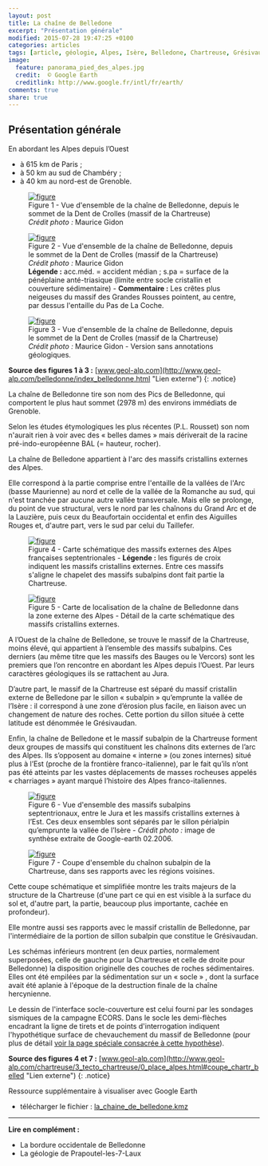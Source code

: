 ```yaml
---
layout: post
title: La chaîne de Belledone
excerpt: "Présentation générale"
modified: 2015-07-28 19:47:25 +0100
categories: articles
tags: [article, géologie, Alpes, Isère, Belledone, Chartreuse, Grésivaudan]
image:
  feature: panorama_pied_des_alpes.jpg
  credit:  © Google Earth
  creditlink: http://www.google.fr/intl/fr/earth/
comments: true
share: true
---
```

<h2>Présentation générale</h2>

En abordant les Alpes depuis l’Ouest

- à 615 km de Paris ;
- à 50 km au sud de Chambéry ;
- à 40 km au nord-est de Grenoble.

<figure>
	<a href="https://farm1.staticflickr.com/393/19920385050_1990a791ee_b.jpg"><img src="http://bit.ly/1LR4kKc" alt="figure" /></a>
	<figcaption>Figure 1 - Vue d'ensemble de la chaîne de Belledonne, depuis le sommet de la Dent de Crolles (massif de la Chartreuse)<br><i>Crédit photo :</i> Maurice Gidon</figcaption>
</figure>

<figure>
	<a href="https://farm1.staticflickr.com/271/20108402745_f40d453886_b.jpg"><img src="http://bit.ly/1I0HxZW" alt="figure" /></a>
	<figcaption>Figure 2 - Vue d'ensemble de la chaîne de Belledonne, depuis le sommet de la Dent de Crolles (massif de la Chartreuse)<br><i>Crédit photo :</i> Maurice Gidon<br><b>Légende :</b> acc.méd. = accident médian ; s.pa = surface de la pénéplaine anté-triasique (limite entre socle cristallin et couverture sédimentaire) - <b>Commentaire :</b> Les crêtes plus neigeuses du massif des Grandes Rousses pointent, au centre, par dessus l'entaille du Pas de La Coche.</figcaption>
</figure>

<figure>
	<a href="https://farm1.staticflickr.com/444/19485767484_914e94eea8_o.jpg"><img src="http://bit.ly/1KxsXNh" alt="figure" /></a>
	<figcaption>Figure 3 -  Vue d'ensemble de la chaîne de Belledonne, depuis le sommet de la Dent de Crolles (massif de la Chartreuse)<br><i>Crédit photo :</i> Maurice Gidon - Version sans annotations géologiques.</figcaption>
</figure>

**Source des figures 1 à 3 :** [www.geol-alp.com](http://www.geol-alp.com/belledonne/index_belledonne.html "Lien externe")
{: .notice}

La chaîne de Belledonne tire son nom des Pics de Belledonne, qui comportent le plus haut sommet (2978 m) des environs immédiats de Grenoble.

Selon les études étymologiques les plus récentes (P.L. Rousset) son nom n'aurait rien à voir avec des « belles dames » mais dériverait de la racine pré-indo-européenne BAL (= hauteur, rocher).

La chaîne de Belledone appartient à l'arc des massifs cristallins externes des Alpes.

Elle correspond à la partie comprise entre l'entaille de la vallées de l'Arc (basse Maurienne) au nord et celle de la vallée de la Romanche au sud, qui n'est tranchée par aucune autre vallée transversale. Mais elle se prolonge, du point de vue structural, vers le nord par les chaînons du Grand Arc et de la Lauzière, puis ceux du Beaufortain occidental et enfin des Aiguilles Rouges et, d'autre part, vers le sud par celui du Taillefer.

<figure>
	<a href="https://farm4.staticflickr.com/3795/20082119626_603f20f1b7_o.gif"><img src="http://bit.ly/1Mx91u6" alt="figure" /></a>
	<figcaption>Figure 4 - Carte schématique des massifs externes des Alpes françaises septentrionales - <b>Légende :</b> les figurés de croix indiquent les massifs cristallins externes. Entre ces massifs s'aligne le chapelet des massifs subalpins dont fait partie la Chartreuse.</figcaption>
</figure>

<figure>
	<a href="https://farm1.staticflickr.com/477/19485768774_68fc0a9bb3_o.gif"><img src="http://bit.ly/1Kyru6w" alt="figure" /></a>
	<figcaption>Figure 5 - Carte de localisation de la chaîne de Belledonne dans la zone externe des Alpes - Détail de la carte schématique des massifs cristallins externes.</figcaption>
</figure>

A l’Ouest de la chaîne de Belledone, se trouve le massif de la Chartreuse, moins élevé, qui appartient à l’ensemble des massifs subalpins. Ces derniers (au même titre que les massifs des Bauges ou le Vercors) sont les premiers que l’on rencontre en abordant les Alpes depuis l’Ouest. Par leurs caractères géologiques ils se rattachent au Jura.

D’autre part, le massif de la Chartreuse est séparé du massif cristallin externe de Belledone par le sillon « subalpin » qu’emprunte la vallée de l’Isère : il correspond à une zone d’érosion plus facile, en liaison avec un changement de nature des roches. Cette portion du sillon située à cette latitude est dénommée le Grésivaudan.

Enfin, la chaîne de Belledone et le massif subalpin de la Chartreuse forment deux groupes de massifs qui constituent les chaînons dits externes de l’arc des Alpes. Ils s’opposent au domaine « interne » (ou zones internes) situé plus à l’Est (proche de la frontière franco-italienne), par le fait qu’ils n’ont pas été atteints par les vastes déplacements de masses rocheuses appelés « charriages » ayant marqué l’histoire des Alpes franco-italiennes.

<figure>
	<a href="https://farm1.staticflickr.com/515/19485767744_90fe2ee837_o.jpg"><img src="http://bit.ly/1fG2Fe6" alt="figure" /></a>
	<figcaption>Figure 6 - Vue d'ensemble des massifs subalpins septentrionaux, entre le Jura et les massifs cristallins externes à l’Est. Ces deux ensembles sont séparés par le sillon périalpin qu’emprunte la vallée de l’Isère - <i>Crédit photo :</i> image de synthèse extraite de Google-earth 02.2006.</figcaption>
</figure>

<figure>
	<a href="https://farm1.staticflickr.com/549/20113866241_95deffd83b_o.gif"><img src="http://bit.ly/1gllCUc" alt="figure" /></a>
	<figcaption>Figure 7 - Coupe d'ensemble du chaînon subalpin de la Chartreuse, dans ses rapports avec les régions voisines.</figcaption>
</figure>

Cette coupe schématique et simplifiée montre les traits majeurs de la structure de la Chartreuse (d'une part ce qui en est visible à la surface du sol et, d'autre part, la partie, beaucoup plus importante, cachée en profondeur).

Elle montre aussi ses rapports avec le massif cristallin de Belledonne, par l'intermédiaire de la portion de sillon subalpin que constitue le Grésivaudan.

Les schémas inférieurs montrent (en deux parties, normalement superposées, celle de gauche pour la Chartreuse et celle de droite pour Belledonne) la disposition originelle des couches de roches sédimentaires. Elles ont été empilées par la sédimentation sur un « socle » , dont la surface avait été aplanie à l'époque de la destruction finale de la chaîne hercynienne.

Le dessin de l'interface socle-couverture est celui fourni par les sondages sismiques de la campagne ECORS. Dans le socle les demi-flèches encadrant la ligne de tirets et de points d'interrogation indiquent l'hypothétique surface de chevauchement du massif de Belledonne (pour plus de détail [voir la page spéciale consacrée à cette hypothèse](http://www.geol-alp.com/alpes_francaises/charriage_mce.html "Lien externe")).

**Source des figures 4 et 7 :** [www.geol-alp.com](http://www.geol-alp.com/chartreuse/3_tecto_chartreuse/0_place_alpes.html#coupe_chartr_belled "Lien externe")
{: .notice}

Ressource supplémentaire à visualiser avec Google Earth

- télécharger le fichier : [la_chaine_de_belledone.kmz](http://bit.ly/1SMkLHU "fichier au format kmz, à consulter avec Google Earth")

----
**Lire en complément :**

- La bordure occidentale de Belledonne
- La géologie de Prapoutel-les-7-Laux